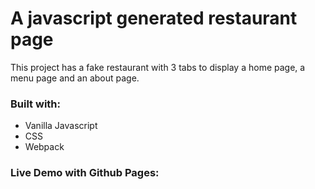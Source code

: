 # A javascript generated restaurant page

This project has a fake restaurant with 3 tabs to display a home page, a menu page and an about page.

### Built with:
 - Vanilla Javascript
 - CSS
 - Webpack

### Live Demo with Github Pages:
